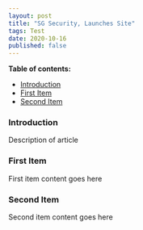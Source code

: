 ```yaml
---
layout: post
title: "SG Security, Launches Site"
tags: Test
date: 2020-10-16
published: false
---
```


**Table of contents:**
- [Introduction](#item-one)
- [First Item](#item-two)
- [Second Item](#item-three)

<!-- headings -->
<a id="item-one"></a>
### Introduction
Description of article 

<a id="item-two"></a>
### First Item
First item content goes here

<a id="item-three"></a>
### Second Item
Second item content goes here

